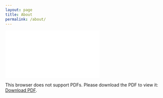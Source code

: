 ```yaml
---
layout: page
title: About
permalink: /about/
---
```


<!-- Welcome to my blog/personal website! Feel free to reach out to me using the methods in the footer. -->

<object data="{{ site.baseurl }}/static/resume.pdf" type="application/pdf" width="700px" height="700px">
    <embed src="{{ site.baseurl }}/static/resume.pdf">
        <p>This browser does not support PDFs. Please download the PDF to view it: <a href="{{ site.baseurl }}/static/resume.pdf">Download PDF</a>.</p>
    </embed>
</object>
